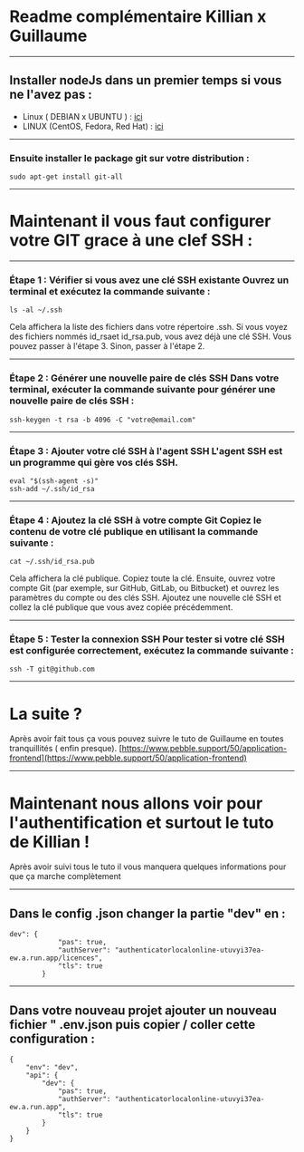 #  Readme complémentaire Killian x Guillaume

******

## Installer nodeJs dans un premier temps si vous ne l'avez pas : 
- Linux ( DEBIAN x UBUNTU )  : [ici](https://nodejs.org/en/download/package-manager#debian-and-ubuntu-based-linux-distributions)
- LINUX (CentOS, Fedora, Red Hat) : [ici](https://nodejs.org/en/download/package-manager#centos-fedora-and-red-hat-enterprise-linux)

******

### Ensuite installer le package git sur votre distribution : 
```
sudo apt-get install git-all

```

******





# Maintenant il vous faut configurer votre GIT grace à une clef SSH : 

******

### Étape 1 : Vérifier si vous avez une clé SSH existante Ouvrez un terminal et exécutez la commande suivante :

```
ls -al ~/.ssh
```

Cela affichera la liste des fichiers dans votre répertoire .ssh. Si vous voyez des fichiers nommés id_rsaet id_rsa.pub, 
vous avez déjà une clé SSH. Vous pouvez passer à l'étape 3. Sinon, passer à l'étape 2.

******


### Étape 2 : Générer une nouvelle paire de clés SSH Dans votre terminal, exécuter la commande suivante pour générer une nouvelle paire de clés SSH :


```
ssh-keygen -t rsa -b 4096 -C "votre@email.com"

```

******


### Étape 3 : Ajouter votre clé SSH à l'agent SSH L'agent SSH est un programme qui gère vos clés SSH. 

```
eval "$(ssh-agent -s)"
ssh-add ~/.ssh/id_rsa

```

******


### Étape 4 : Ajoutez la clé SSH à votre compte Git Copiez le contenu de votre clé publique en utilisant la commande suivante :

```
cat ~/.ssh/id_rsa.pub
```

Cela affichera la clé publique. Copiez toute la clé.
Ensuite, ouvrez votre compte Git (par exemple, sur GitHub, GitLab, ou Bitbucket) et ouvrez les paramètres du compte ou des clés SSH.
Ajoutez une nouvelle clé SSH et collez la clé publique que vous avez copiée précédemment.

******


### Étape 5 : Tester la connexion SSH Pour tester si votre clé SSH est configurée correctement, exécutez la commande suivante :

```
ssh -T git@github.com

```




******

# La suite ? 

Après avoir fait tous ça vous pouvez suivre le tuto de Guillaume en toutes tranquillités ( enfin presque).
[https://www.pebble.support/50/application-frontend](https://www.pebble.support/50/application-frontend)



******

# Maintenant nous allons voir pour l'authentification et surtout le tuto de Killian ! 
Après avoir suivi tous le tuto il vous manquera quelques informations pour que ça marche complètement

******

## Dans le config .json changer la partie "dev" en : 


```
dev": {
            "pas": true,
            "authServer": "authenticatorlocalonline-utuvyi37ea-ew.a.run.app/licences",
            "tls": true
        }
```

******  

## Dans votre nouveau projet ajouter un nouveau fichier " .env.json puis copier / coller cette configuration :

```
{
    "env": "dev",
    "api": {
        "dev": {
            "pas": true,
            "authServer": "authenticatorlocalonline-utuvyi37ea-ew.a.run.app",
            "tls": true
        }
    }
}
```

